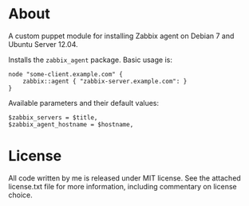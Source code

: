 About
================================================================================

A custom puppet module for installing Zabbix agent on Debian 7 and Ubuntu
Server 12.04.

Installs the `zabbix_agent` package. Basic usage is:

```puppet
node "some-client.example.com" {
	zabbix::agent { "zabbix-server.example.com": }
}
```

Available parameters and their default values:

```puppet
$zabbix_servers = $title,
$zabbix_agent_hostname = $hostname,
```

License
================================================================================

All code written by me is released under MIT license. See the attached
license.txt file for more information, including commentary on license choice.
